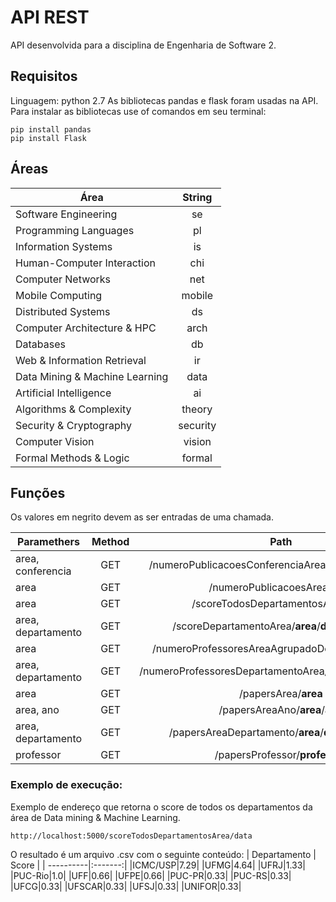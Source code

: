 # API REST
API desenvolvida para a disciplina de Engenharia de Software 2.

## Requisitos
Linguagem: python 2.7
As bibliotecas pandas e flask foram usadas na API. Para instalar as bibliotecas use of comandos em seu terminal: 
```
pip install pandas
pip install Flask
```

## Áreas
| Área | String |
| ------| :----: |
|Software Engineering|se|
|Programming Languages|pl|
|Information Systems|is|
|Human-Computer Interaction|chi|
|Computer Networks|net|
|Mobile Computing|mobile|
|Distributed Systems|ds|
|Computer Architecture & HPC|arch|
|Databases|db|
|Web & Information Retrieval|ir|
|Data Mining & Machine Learning|data|
|Artificial Intelligence|ai|
|Algorithms & Complexity|theory|
|Security & Cryptography|security|
|Computer Vision|vision|
|Formal Methods & Logic|formal|
## Funções
Os valores em negrito devem as ser entradas de uma chamada.

| Paramethers       | Method          | Path  | Format |
| ------------- |:-------------:|:-----:|:-----:|
| area, conferencia | GET | /numeroPublicacoesConferenciaArea/**area**/**conferencia** | CSV |
| area | GET | /numeroPublicacoesArea/**area** | CSV |
| area | GET | /scoreTodosDepartamentosArea/**area** | CSV |
|area, departamento|GET|/scoreDepartamentoArea/**area**/**departamento**|CSV|
|area|GET|/numeroProfessoresAreaAgrupadoDepartamento/**area**|CSV|
|area, departamento|GET|/numeroProfessoresDepartamentoArea/**area**/**departamento**|CSV|
|area|GET|/papersArea/**area**|CSV|
|area, ano|GET|/papersAreaAno/**area**/**ano**|CSV|
|area, departamento|GET|/papersAreaDepartamento/**area**/**departamento**|CSV|
|professor|GET|/papersProfessor/**professor**|CSV|

### Exemplo de execução:
Exemplo de endereço que retorna o score de todos os departamentos da área de Data mining & Machine Learning.
```
http://localhost:5000/scoreTodosDepartamentosArea/data
```
O resultado é um arquivo .csv com o seguinte conteúdo:
| Departamento | Score |
| ----------|:-------:|
|ICMC/USP|7.29|
|UFMG|4.64|
|UFRJ|1.33|
|PUC-Rio|1.0|
|UFF|0.66|
|UFPE|0.66|
|PUC-PR|0.33|
|PUC-RS|0.33|
|UFCG|0.33|
|UFSCAR|0.33|
|UFSJ|0.33|
|UNIFOR|0.33|